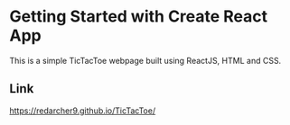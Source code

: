 # Getting Started with Create React App

This is a simple TicTacToe webpage built using ReactJS, HTML and CSS.


## Link

  https://redarcher9.github.io/TicTacToe/
